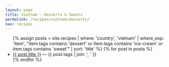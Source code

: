 ```yaml
---
layout: page
title: Vietnam — Desserts & Sweets
permalink: /recipes/vietnam/desserts/
nav: recipes
---
```


<ul class="recipe-list">
{% assign posts = site.recipes | where: 'country', 'vietnam' | where_exp: 'item', "item.tags contains 'dessert' or item.tags contains 'ice-cream' or item.tags contains 'sweet'" | sort: 'title' %}
{% for post in posts %}
  <li><a href="{{ post.url }}">{{ post.title }}</a> — <span class="tags">{{ post.tags | join: ', ' }}</span></li>
{% endfor %}
</ul>
